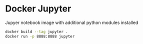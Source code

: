 # Docker Jupyter

Jupyer notebook image with additional python modules installed

```bash
docker build --tag jupyter .
docker run -p 8888:8888 jupyter
```
